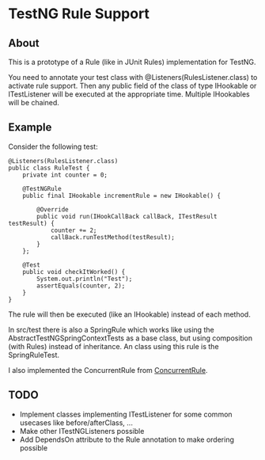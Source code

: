 TestNG Rule Support
===================

About
-----

This is a prototype of a Rule (like in JUnit Rules) implementation for TestNG.

You need to annotate your test class with @Listeners(RulesListener.class) to activate rule support.
Then any public field of the class of type IHookable or ITestListener will be executed at the appropriate
time. Multiple IHookables will be chained.

Example
-------

Consider the following test:

    @Listeners(RulesListener.class)
    public class RuleTest {
        private int counter = 0;

        @TestNGRule
        public final IHookable incrementRule = new IHookable() {

            @Override
            public void run(IHookCallBack callBack, ITestResult testResult) {
                counter += 2;
                callBack.runTestMethod(testResult);
            }
        };

        @Test
        public void checkItWorked() {
            System.out.println("Test");
            assertEquals(counter, 2);
        }
    }
    
The rule will then be executed (like an IHookable) instead of each method.

In src/test there is also a SpringRule which works like using the AbstractTestNGSpringContextTests as
a base class, but using composition (with Rules) instead of inheritance. An class using this rule is the SpringRuleTest.

I also implemented the ConcurrentRule from [ConcurrentRule].

TODO
----

* Implement classes implementing ITestListener for some common usecases like before/afterClass, ...
* Make other ITestNGListeners possible
* Add DependsOn attribute to the Rule annotation to make ordering possible
    
[ConcurrentRule]: http://blog.mycila.com/2009/11/writing-your-own-junit-extensions-using.html